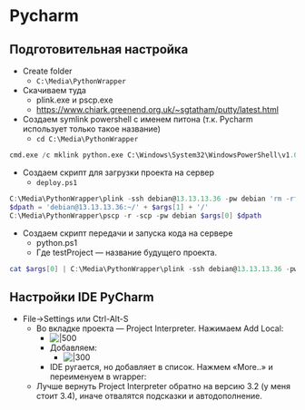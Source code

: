 
# Pycharm
## Подготовительная настройка
- Create folder
	- `C:\Media\PythonWrapper`
- Скачиваем туда
	- plink.exe и pscp.exe
	- https://www.chiark.greenend.org.uk/~sgtatham/putty/latest.html
- Создаем symlink powershell с именем питона (т.к. Pycharm использует только такое название)
	- `cd C:\Media\PythonWrapper`
```python
cmd.exe /c mklink python.exe C:\Windows\System32\WindowsPowerShell\v1.0\powershell.exe
```
- Создаем скрипт для загрузки проекта на сервер
	- `deploy.ps1`
```powershell
C:\Media\PythonWrapper\plink -ssh debian@13.13.13.36 -pw debian 'rm -rf '$args[1]';mkdir -p '$args[1]
$dpath = 'debian@13.13.13.36:~/' + $args[1] + '/'
C:\Media\PythonWrapper\pscp -r -scp -pw debian $args[0] $dpath
```
- Создаем скрипт передачи и запуска кода на сервере
	- python.ps1
	- Где testProject — название будущего проекта.
```powershell
cat $args[0] | C:\Media\PythonWrapper\plink -ssh debian@13.13.13.36 -pw debian 'cd testProject/testProject;python3 -'
```

## Настройки IDE PyCharm
- File->Settings или Ctrl-Alt-S
	- Во вкладке проекта — Project Interpreter. Нажимаем Add Local:
		- ![|500](f6ba9357d05d4004b99bf7b7eefe64d4.png)
		- Добавляем:
			- ![|300](ba4799f0d8b34ac6852973fbbeff1cde.png)
		- IDE ругается, но добавляет в список. Нажмем «More..» и переименуем в wrapper:
	- Лучше вернуть Project Interpreter обратно на версию 3.2 (у меня стоит 3.4), иначе отвалятся подсказки и автодополнение.

